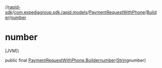 //[rapid-sdk](../../../../index.md)/[com.expediagroup.sdk.rapid.models](../../index.md)/[PaymentRequestWithPhone](../index.md)/[Builder](index.md)/[number](number.md)

# number

[JVM]\

public final [PaymentRequestWithPhone.Builder](index.md)[number](number.md)([String](https://docs.oracle.com/javase/8/docs/api/java/lang/String.html)number)
